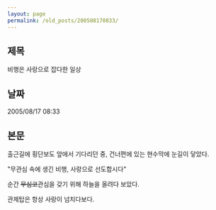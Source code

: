 ```yaml
---
layout: page
permalink: /old_posts/200508170833/
---
```


## 제목
비행은 사랑으로 잡다한 일상

## 날짜
2005/08/17 08:33

## 본문

출근길에 횡단보도 앞에서 기다리던 중, 건너편에 있는 현수막에 눈길이 닿았다.

"무관심 속에 생긴 비행, 사랑으로 선도합시다"



순간 <s>무심코</s>관심을 갖기 위해 하늘을 올려다 보았다.

관제탑은 항상 사랑이 넘치다보다.